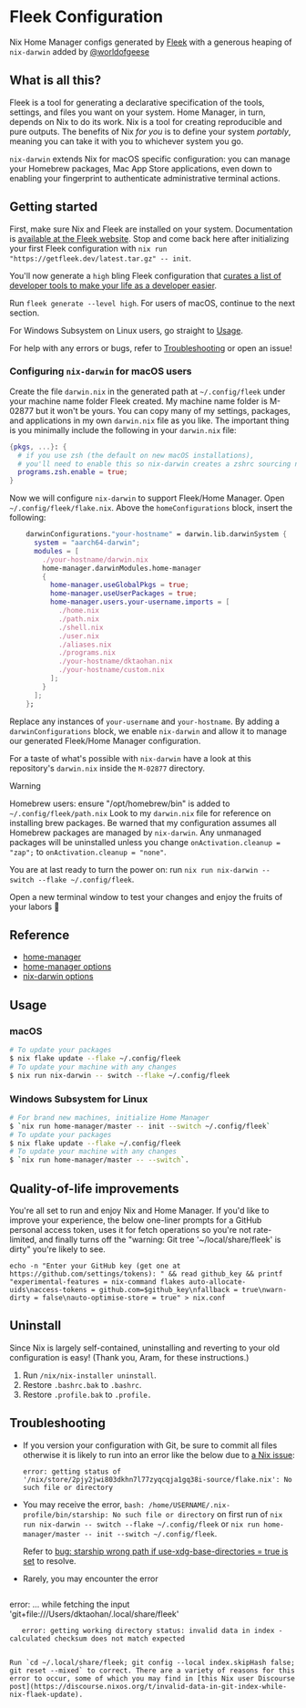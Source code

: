 # Fleek Configuration

Nix Home Manager configs generated by [Fleek](https://github.com/ublue-os/fleek) with a generous heaping of `nix-darwin` added by [@worldofgeese](https://www.github.com/worldofgeese)

## What is all this?

Fleek is a tool for generating a declarative specification of the tools, settings, and files you want on your system. Home Manager, in turn, depends on Nix to do its work. Nix is a tool for creating reproducible and pure outputs. The benefits of Nix *for you* is to define your system *portably*, meaning you can take it with you to whichever system you go.

`nix-darwin` extends Nix for macOS specific configuration: you can manage your Homebrew packages, Mac App Store applications, even down to enabling your fingerprint to authenticate administrative terminal actions.

## Getting started

First, make sure Nix and Fleek are installed on your system. Documentation is [available at the Fleek website](https://getfleek.dev/docs/installation). Stop and come back here after initializing your first Fleek configuration with `nix run "https://getfleek.dev/latest.tar.gz" -- init`.

You'll now generate a `high` bling Fleek configuration that [curates a list of developer tools to make your life as a developer easier](https://getfleek.dev/docs/bling).

Run `fleek generate --level high`. For users of macOS, continue to the next section.

For Windows Subsystem on Linux users, go straight to [Usage](#usage).

For help with any errors or bugs, refer to [Troubleshooting](#troubleshooting) or open an issue!

### Configuring `nix-darwin` for macOS users

Create the file `darwin.nix` in the generated path at `~/.config/fleek` under your machine name folder Fleek created. My machine name folder is M-02877 but it won't be yours. You can copy many of my settings, packages, and applications in my own `darwin.nix` file as you like. The important thing is you minimally include the following in your `darwin.nix` file:

```nix
{pkgs, ...}: {
  # if you use zsh (the default on new macOS installations),
  # you'll need to enable this so nix-darwin creates a zshrc sourcing needed environment changes
  programs.zsh.enable = true;
}
```

Now we will configure `nix-darwin` to support Fleek/Home Manager. Open `~/.config/fleek/flake.nix`. Above the `homeConfigurations` block, insert the following:

```nix
    darwinConfigurations."your-hostname" = darwin.lib.darwinSystem {
      system = "aarch64-darwin";
      modules = [
        ./your-hostname/darwin.nix
        home-manager.darwinModules.home-manager
        {
          home-manager.useGlobalPkgs = true;
          home-manager.useUserPackages = true;
          home-manager.users.your-username.imports = [
            ./home.nix
            ./path.nix
            ./shell.nix
            ./user.nix
            ./aliases.nix
            ./programs.nix
            ./your-hostname/dktaohan.nix
            ./your-hostname/custom.nix
          ];
        }
      ];
    };
```

Replace any instances of `your-username` and `your-hostname`. By adding a `darwinConfigurations` block, we enable `nix-darwin` and allow it to manage our generated Fleek/Home Manager configuration.

For a taste of what's possible with `nix-darwin` have a look at this repository's `darwin.nix` inside the `M-02877` directory.

> [!WARNING]
> Homebrew users: ensure "/opt/homebrew/bin" is added to `~/.config/fleek/path.nix`
> Look to my `darwin.nix` file for reference on installing brew packages. Be warned that my configuration assumes all Homebrew packages are managed by `nix-darwin`. Any unmanaged packages will be uninstalled unless you change `onActivation.cleanup = "zap";` to `onActivation.cleanup = "none"`.

You are at last ready to turn the power on: run `nix run nix-darwin -- switch --flake ~/.config/fleek`.

Open a new terminal window to test your changes and enjoy the fruits of your labors 🍇

## Reference

- [home-manager](https://nix-community.github.io/home-manager/)
- [home-manager options](https://nix-community.github.io/home-manager/options.html)
- [nix-darwin options](https://daiderd.com/nix-darwin/manual/index.html)

## Usage

### macOS

```bash
# To update your packages
$ nix flake update --flake ~/.config/fleek
# To update your machine with any changes
$ nix run nix-darwin -- switch --flake ~/.config/fleek
```

### Windows Subsystem for Linux

```bash
# For brand new machines, initialize Home Manager
$ `nix run home-manager/master -- init --switch ~/.config/fleek` 
# To update your packages
$ nix flake update --flake ~/.config/fleek
# To update your machine with any changes
$ `nix run home-manager/master -- --switch`.
```

## Quality-of-life improvements

You're all set to run and enjoy Nix and Home Manager. If you'd like to improve your experience, the below one-liner prompts for a GitHub personal access token, uses it for fetch operations so you're not rate-limited, and finally turns off the "warning: Git tree '~/local/share/fleek' is dirty" you're likely to see.

```
echo -n "Enter your GitHub key (get one at https://github.com/settings/tokens): " && read github_key && printf "experimental-features = nix-command flakes auto-allocate-uids\naccess-tokens = github.com=$github_key\nfallback = true\nwarn-dirty = false\nauto-optimise-store = true" > nix.conf
```

## Uninstall

Since Nix is largely self-contained, uninstalling and reverting to your old configuration is easy! (Thank you, Aram, for these instructions.)

1. Run `/nix/nix-installer uninstall`.
2. Restore `.bashrc.bak` to `.bashrc`.
3. Restore `.profile.bak` to `.profile.`

## Troubleshooting

- If you version your configuration with Git, be sure to commit all files otherwise it is likely to run into an error like the below due to [a Nix issue](https://discourse.nixos.org/t/nix-flakes-nix-store-source-no-such-file-or-directory/17836/12):

  ```console
  error: getting status of '/nix/store/2pjy2jwi803dkhn7l77zyqcqja1gq38i-source/flake.nix': No such file or directory
  ```

- You may receive the error, `bash: /home/USERNAME/.nix-profile/bin/starship: No such file or directory` on first run of `nix run nix-darwin -- switch --flake ~/.config/fleek` or `nix run home-manager/master -- init --switch ~/.config/fleek`. 

  Refer to [bug: starship wrong path if use-xdg-base-directories = true is set](https://github.com/nix-community/home-manager/issues/4807#issuecomment-1988625268) to resolve.

- Rarely, you may encounter the error

  ```console
error:
       … while fetching the input 'git+file:///Users/dktaohan/.local/share/fleek'

       error: getting working directory status: invalid data in index - calculated checksum does not match expected
``` 

Run `cd ~/.local/share/fleek; git config --local index.skipHash false; git reset --mixed` to correct. There are a variety of reasons for this error to occur, some of which you may find in [this Nix user Discourse post](https://discourse.nixos.org/t/invalid-data-in-git-index-while-nix-flaek-update).
